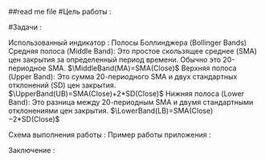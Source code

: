 ##read me file
#Цель работы :

#Задачи : 

Использованный индикатор : 
Полосы Боллинджера (Bollinger Bands)
Средняя полоса (Middle Band): Это простое скользящее среднее (SMA) цен закрытия за определенный период времени. Обычно это 20-периодное SMA.
$\MiddleBand(MA)=SMA(Close)$
Верхняя полоса (Upper Band): Это сумма 20-периодного SMA и двух стандартных отклонений (SD) цен закрытия.
$\UpperBand(UB)=SMA(Close)+2*SD(Close)$
Нижняя полоса (Lower Band): Это разница между 20-периодным SMA и двумя стандартными отклонениями цен закрытия.
$\LowerBand(LB)=SMA(Close)−2*SD(Close)$

Схема выполнения работы :
Пример работы приложения :

Заключение : 
